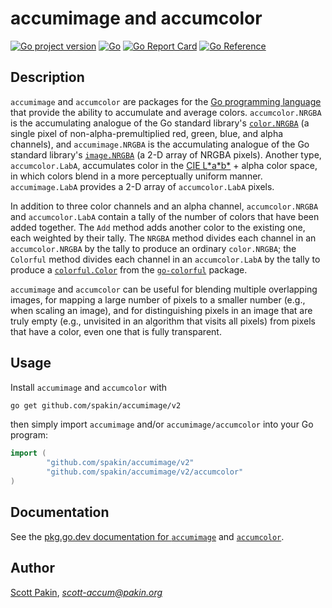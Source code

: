 accumimage and accumcolor
=========================

[![Go project version](https://badge.fury.io/go/github.com%2Fspakin%2Faccumimage.svg)](https://badge.fury.io/go/github.com%2Fspakin%2Faccumimage)
[![Go](https://github.com/spakin/accumimage/actions/workflows/go.yml/badge.svg)](https://github.com/spakin/accumimage/actions/workflows/go.yml)
[![Go Report Card](https://goreportcard.com/badge/github.com/spakin/accumimage)](https://goreportcard.com/report/github.com/spakin/accumimage)
[![Go Reference](https://pkg.go.dev/badge/github.com/spakin/accumimage.svg)](https://pkg.go.dev/github.com/spakin/accumimage)

Description
-----------

`accumimage` and `accumcolor` are packages for the [Go programming language](https://golang.org/) that provide the ability to accumulate and average colors.  `accumcolor.NRGBA` is the accumulating analogue of the Go standard library's [`color.NRGBA`](https://pkg.go.dev/image/color#NRGBA) (a single pixel of non-alpha-premultiplied red, green, blue, and alpha channels), and `accumimage.NRGBA` is the accumulating analogue of the Go standard library's [`image.NRGBA`](https://pkg.go.dev/image#NRGBA) (a 2-D array of NRGBA pixels).  Another type, `accumcolor.LabA`, accumulates color in the [CIE L\*a\*b\*](https://en.wikipedia.org/wiki/CIELAB_color_space) + alpha color space, in which colors blend in a more perceptually uniform manner.  `accumimage.LabA` provides a 2-D array of `accumcolor.LabA` pixels.

In addition to three color channels and an alpha channel, `accumcolor.NRGBA` and `accumcolor.LabA` contain a tally of the number of colors that have been added together.  The `Add` method adds another color to the existing one, each weighted by their tally.  The `NRGBA` method divides each channel in an `accumcolor.NRGBA` by the tally to produce an ordinary `color.NRGBA`; the `Colorful` method divides each channel in an `accumcolor.LabA` by the tally to produce a [`colorful.Color`](https://pkg.go.dev/github.com/lucasb-eyer/go-colorful#Color) from the [`go-colorful`](https://pkg.go.dev/github.com/lucasb-eyer/go-colorful) package.

`accumimage` and `accumcolor` can be useful for blending multiple overlapping images, for mapping a large number of pixels to a smaller number (e.g., when scaling an image), and for distinguishing pixels in an image that are truly empty (e.g., unvisited in an algorithm that visits all pixels) from pixels that have a color, even one that is fully transparent.


Usage
-----

Install `accumimage` and `accumcolor` with
```bash
go get github.com/spakin/accumimage/v2
```

then simply import `accumimage` and/or `accumimage/accumcolor` into your Go program:
```Go
import (
        "github.com/spakin/accumimage/v2"
        "github.com/spakin/accumimage/v2/accumcolor"
)
```

Documentation
-------------

See the [pkg.go.dev documentation for `accumimage`](https://pkg.go.dev/github.com/spakin/accumimage/v2) and [`accumcolor`](https://pkg.go.dev/github.com/spakin/accumimage/v2/accumcolor).


Author
------

[Scott Pakin](http://www.pakin.org/~scott/), *scott-accum@pakin.org*
